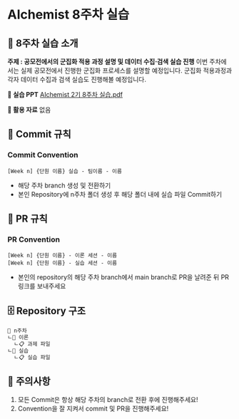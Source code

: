# AIchemist 8주차 실습

## 🌼 8주차 실습 소개
**주제 : 공모전에서의 군집화 적용 과정 설명 및 데이터 수집⋅검색 실습 진행**
이번 주차에서는 실제 공모전에서 진행한 군집화 프로세스를 설명할 예정입니다. 군집화 적용과정과 각자 데이터 수집과 검색 실습도 진행해볼 예정입니다.

**📔 실습 PPT**
[AIchemist 2기 8주차 실습.pdf](https://github.com/Ewha-AIchemist-2/Session/files/15375328/AIchemist.2.8.pdf)



**📑 활용 자료**
없음

## 🌱 Commit 규칙  
### Commit Convention      
    [Week n] {단원 이름} 실습 - 팀이름 - 이름       
+ 해당 주차 branch 생성 및 전환하기 
+ 본인 Repository에 n주차 폴더 생성 후 해당 폴더 내에 실습 파일 Commit하기 
## 🌱 PR 규칙       
### PR Convention         
    [Week n] {단원 이름} - 이론 세션 - 이름   
    [Week n] {단원 이름} - 실습 세션 - 이름      
+ 본인의 repository의 해당 주차 branch에서 main branch로 PR을 날려준 뒤 PR 링크를 보내주세요
## 🗄 Repository 구조
```bash
📁 n주차
ㄴ📁 이론
  ㄴ📋 과제 파일
ㄴ📁 실습
  ㄴ📋 실습 파일
``` 
## 🚨 주의사항   
1. 모든 Commit은 항상 해당 주차의 branch로 전환 후에 진행해주세요!
2. Convention을 잘 지켜서 commit 및 PR을 진행해주세요!

